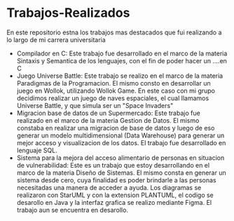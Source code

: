 # Trabajos-Realizados
En este repositorio estna los trabajos mas destacados que fui realizando a lo largo de mi carrera universitaria
- Compilador en C: Este trabajo fue desarrollado en el marco de la materia Sintaxis y Semantica de los lenguajes, con el fin de poder hacer un ....en C
- Juego Universe Battle: Este trabajo se realizo en el marco de la materia Paradigmas de la Programacion. El mismo consto en desarrollar un juego en Wollok, utilizando Wollok Game. En este caso con mi grupo decidimos realizar un juego de naves espaciales, el cual llamamos Universe Battle, y que simula ser un "Space Invaders"
- Migracion base de datos de un Supermercado: Este trabajo fue realizado en el marco de la materia Gestion de Datos. El mismo constaba en realizar una migracion de base de datos y luego de eso generar un modelo multidimensional (Data Warehouse) para generar un mejor acceso y visualizacion de los datos. El trabajo fue desarrollado en lenguaje SQL.
- Sistema para la mejora del acceso alimentario de personas en situacion de vulnerabilidad: Este es un trabajo que estoy desarrollando en el marco de la materia Diseño de Sistemas. El mismo consta en generar un sistema desde cero, cuya finalidad es poder brindarle a las personas necesitadas una manera de acceder a ayuda. Los diagramas se realizaron con StarUML y con la extension PLANTUML, el codigo se desarollo en Java y la interfaz grafica se realizo mediante Figma. El trabajo aun se encuentra en desarollo.